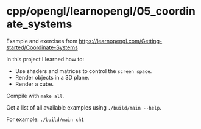 # cpp/opengl/learnopengl/05_coordinate_systems

Example and exercises from https://learnopengl.com/Getting-started/Coordinate-Systems

In this project I learned how to:
- Use shaders and matrices to control the `screen space`.
- Render objects in a 3D plane.
- Render a cube.

Compile with `make all`.

Get a list of all available examples using `./build/main --help`.

For example: `./build/main ch1`

